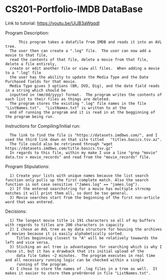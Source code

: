# CS201-Portfolio-IMDB DataBase 
 
  Link to tutorial:  https://youtu.be/UiJB3aWgqdI

  Program Description:
        
          This program takes a datafile from IMDB and reads it into an AVL tree.  
      The user then can create a ".log" file.  The user can now add a movie to that file, 
      read the contents of that file, delete a movie from that file, delete a file entirely, 
      create or edit another file or view all files.  When adding a movie to a ".log" file
      the user has the ability to update the Media Type and the Date Purchased fields for that movie.
      Media Type gives 3 options (BR, DVD, Dig), and the date field reads in a string which should be 
      inputted in (mm/dd/yyyy) format.  The program writes the contents of each list to their files as things are deleted.
      The program stores the existing ".log" file names in the file "ListNames.txt".  "ListNames.txt" is written to at the 
      end of running the program and it is read in at the begginning of the program being run. 
      
        
  Instructions for Compiling/Initial run:
      
      The link to find the file is "https://datasets.imdbws.com/", and I used the third link down on that site titled   "titles.basics.tsv.az".
      The file could also be retrieved through "wget https://datasets.imdbws.com/title.basics.tsv.gz"
      In regards to this file, within my make I use a line "grep "movie" data.tsv > movie_records" and read from the "movie_records" file. 
    
  Program Stipulations:
      
      1) Create your lists with unique names because the list search function only pulls up the first complete match. Also the search function is not case sensitive ("James.log" == "james.log").
      2) If the entered searchstring for a movie has multiple strncmp matches it will print them all, so dont be too general.
      3) Movie searches start from the beginning of the first non-article word that was entered.
      
  Decisions:
      
      1) The longest movie title is 191 characters so all of my buffers with regards to titles are 200 characters in capacity 
      2) I chose an AVL tree as my data structure for housing the archives of movies because it is easily alphabetically sorted.
         Titles beginning closest to "A" will be relatively towawrds the left and vice versa.
      3) Sticking an avl tree is advantageous for searching which is why I chose it, but it has a drawback that its initial upload of the
         data file takes ~2 minutes.  The program executes in real time and all necessary running logic can be checked within a single
         running of the program.
      4) I chose to store the names of .log files in a tree as well.  It makes it easier to store them preOrdered in file "ListNames.txt".
